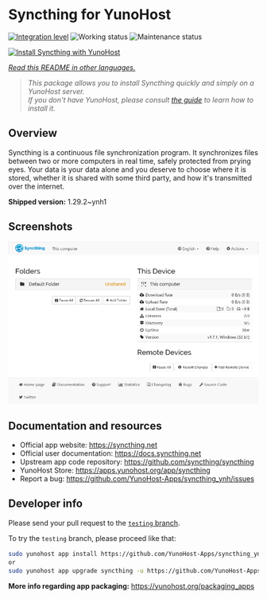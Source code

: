 <!--
N.B.: This README was automatically generated by <https://github.com/YunoHost/apps/tree/master/tools/readme_generator>
It shall NOT be edited by hand.
-->

# Syncthing for YunoHost

[![Integration level](https://apps.yunohost.org/badge/integration/syncthing)](https://ci-apps.yunohost.org/ci/apps/syncthing/)
![Working status](https://apps.yunohost.org/badge/state/syncthing)
![Maintenance status](https://apps.yunohost.org/badge/maintained/syncthing)

[![Install Syncthing with YunoHost](https://install-app.yunohost.org/install-with-yunohost.svg)](https://install-app.yunohost.org/?app=syncthing)

*[Read this README in other languages.](./ALL_README.md)*

> *This package allows you to install Syncthing quickly and simply on a YunoHost server.*  
> *If you don't have YunoHost, please consult [the guide](https://yunohost.org/install) to learn how to install it.*

## Overview

Syncthing is a continuous file synchronization program. It synchronizes files between two or more computers in real time, safely protected from prying eyes. Your data is your data alone and you deserve to choose where it is stored, whether it is shared with some third party, and how it's transmitted over the internet.


**Shipped version:** 1.29.2~ynh1

## Screenshots

![Screenshot of Syncthing](./doc/screenshots/screenshot1.png)

## Documentation and resources

- Official app website: <https://syncthing.net>
- Official user documentation: <https://docs.syncthing.net>
- Upstream app code repository: <https://github.com/syncthing/syncthing>
- YunoHost Store: <https://apps.yunohost.org/app/syncthing>
- Report a bug: <https://github.com/YunoHost-Apps/syncthing_ynh/issues>

## Developer info

Please send your pull request to the [`testing` branch](https://github.com/YunoHost-Apps/syncthing_ynh/tree/testing).

To try the `testing` branch, please proceed like that:

```bash
sudo yunohost app install https://github.com/YunoHost-Apps/syncthing_ynh/tree/testing --debug
or
sudo yunohost app upgrade syncthing -u https://github.com/YunoHost-Apps/syncthing_ynh/tree/testing --debug
```

**More info regarding app packaging:** <https://yunohost.org/packaging_apps>
